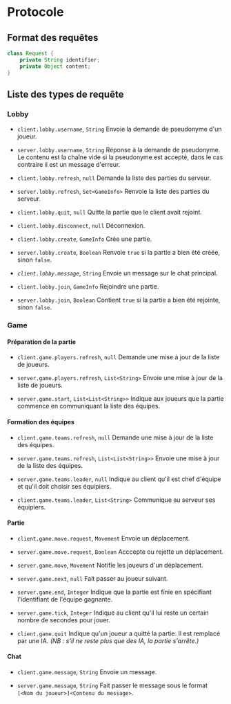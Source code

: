 # Protocole

## Format des requêtes

```java
class Request {
	private String identifier;
	private Object content;
}
```

## Liste des types de requête

### Lobby

- `client.lobby.username`, `String`
  Envoie la demande de pseudonyme d'un joueur.

- `server.lobby.username`, `String`
  Réponse à la demande de pseudonyme.
  Le contenu est la chaîne vide si la pseudonyme est accepté, dans le cas contraire il est un message d'erreur.

- `client.lobby.refresh`, `null`
  Demande la liste des parties du serveur.

- `server.lobby.refresh`, `Set<GameInfo>`
  Renvoie la liste des parties du serveur.

- `client.lobby.quit`, `null`
  Quitte la partie que le client avait rejoint.

- `client.lobby.disconnect`, `null`
  Déconnexion.

- `client.lobby.create`, `GameInfo`
  Crée une partie.

- `server.lobby.create`, `Boolean`
  Renvoie `true` si la partie a bien été créée, sinon `false`.

- *`client.lobby.message`*, `String`
  Envoie un message sur le chat principal.

- `client.lobby.join`, `GameInfo`
  Rejoindre une partie.

- `server.lobby.join`, `Boolean`
  Contient `true` si la partie a bien été rejointe, sinon `false`.

### Game
#### Préparation de la partie
- `client.game.players.refresh`, `null`
  Demande une mise à jour de la liste de joueurs.

- `server.game.players.refresh`, `List<String>`
  Envoie une mise à jour de la liste de joueurs.

- `server.game.start`, `List<List<String>>`
  Indique aux joueurs que la partie commence en communiquant la liste des équipes.

#### Formation des équipes
- `client.game.teams.refresh`, `null`
  Demande une mise à jour de la liste des équipes.

- `server.game.teams.refresh`, `List<List<String>>`
  Envoie une mise à jour de la liste des équipes.

- `server.game.teams.leader`, `null`
  Indique au client qu'il est chef d'équipe et qu'il doit choisir ses équipiers.

- `client.game.teams.leader`, `List<String>`
  Communique au serveur ses équipiers.

#### Partie
- `client.game.move.request`, `Movement`
  Envoie un déplacement.

- `server.game.move.request`, `Boolean`
  Acccepte ou rejette un déplacement.

- `server.game.move`, `Movement`
  Notifie les joueurs d'un déplacement.

- `server.game.next`, `null`
  Fait passer au joueur suivant.

- `server.game.end`, `Integer`
  Indique que la partie est finie en spécifiant l'identifiant de l'équipe gagnante.

- `server.game.tick`, `Integer`
  Indique au client qu'il lui reste un certain nombre de secondes pour jouer.

- `client.game.quit`
  Indique qu'un joueur a quitté la partie. Il est remplacé par une IA. *(NB : s'il ne reste plus que des IA, la partie s'arrête.)*

#### Chat
- `client.game.message`, `String`
  Envoie un message.

- `server.game.message`, `String`
  Fait passer le message sous le format `[<Nom du joueur>]<Contenu du message>`.

